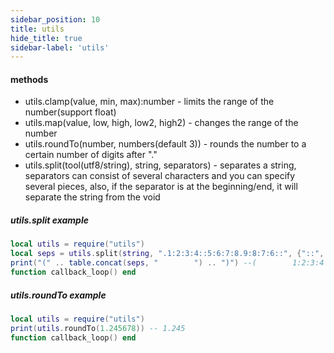 ```yaml
---
sidebar_position: 10
title: utils
hide_title: true
sidebar-label: 'utils'
---
```


#### methods
* utils.clamp(value, min, max):number - limits the range of the number(support float)
* utils.map(value, low, high, low2, high2) - changes the range of the number
* utils.roundTo(number, numbers(default 3)) - rounds the number to a certain number of digits after "."
* utils.split(tool(utf8/string), string, separators) - separates a string, separators can consist of several characters and you can specify several pieces, also, if the separator is at the beginning/end, it will separate the string from the void

##### utils.split example
```lua
local utils = require("utils")
local seps = utils.split(string, ".1:2:3:4::5:6:7:8.9:8:7:6::", {"::", "."})
print("(" .. table.concat(seps, "        ") .. ")") --(        1:2:3:4        5:6:7:8        9:8:7:6        ) 
function callback_loop() end
```

##### utils.roundTo example
```lua
local utils = require("utils")
print(utils.roundTo(1.245678)) -- 1.245
function callback_loop() end
```